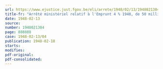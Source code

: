 ```yaml
---
url: https://www.ejustice.just.fgov.be/eli/arrete/1948/02/13/1948021304/justel
title-fr: "Arrêté ministériel relatif à l'Emprunt 4 % 1948, de 50 millions de francs suisses, à contracter sous la garantie de l'Etat par la Société nationale des Chemins de fer belges"
date: 1948-02-13
source:
number: 1948021304
page: 888888
case: 1948-02-13/04
publication: 1948-02-18
starts:
modifies:
pdf-original:
pdf-consolidated:
---
```


